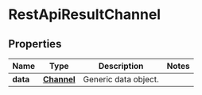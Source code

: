 
# RestApiResultChannel

## Properties
Name | Type | Description | Notes
------------ | ------------- | ------------- | -------------
**data** | [**Channel**](Channel.md) | Generic data object. | 



